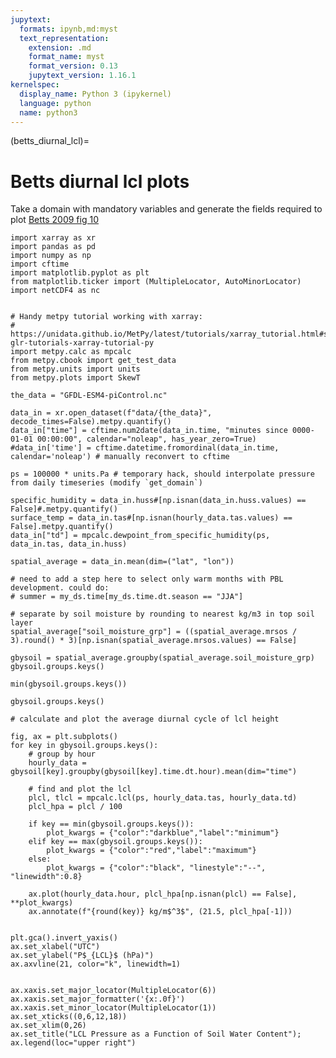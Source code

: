 ```yaml
---
jupytext:
  formats: ipynb,md:myst
  text_representation:
    extension: .md
    format_name: myst
    format_version: 0.13
    jupytext_version: 1.16.1
kernelspec:
  display_name: Python 3 (ipykernel)
  language: python
  name: python3
---
```


(betts_diurnal_lcl)=
# Betts diurnal lcl plots

Take a domain with mandatory variables and generate the fields required to plot [Betts 2009 fig 10](https://agupubs.onlinelibrary.wiley.com/doi/10.3894/James.2009.1.4)

```{code-cell} ipython3
import xarray as xr
import pandas as pd
import numpy as np
import cftime
import matplotlib.pyplot as plt
from matplotlib.ticker import (MultipleLocator, AutoMinorLocator)
import netCDF4 as nc


# Handy metpy tutorial working with xarray:
# https://unidata.github.io/MetPy/latest/tutorials/xarray_tutorial.html#sphx-glr-tutorials-xarray-tutorial-py
import metpy.calc as mpcalc
from metpy.cbook import get_test_data
from metpy.units import units
from metpy.plots import SkewT
```

```{code-cell} ipython3
the_data = "GFDL-ESM4-piControl.nc"
```

```{code-cell} ipython3
data_in = xr.open_dataset(f"data/{the_data}", decode_times=False).metpy.quantify()
data_in["time"] = cftime.num2date(data_in.time, "minutes since 0000-01-01 00:00:00", calendar="noleap", has_year_zero=True)
#data_in['time'] = cftime.datetime.fromordinal(data_in.time, calendar='noleap') # manually reconvert to cftime
```

```{code-cell} ipython3
ps = 100000 * units.Pa # temporary hack, should interpolate pressure from daily timeseries (modify `get_domain`)
```

```{code-cell} ipython3
specific_humidity = data_in.huss#[np.isnan(data_in.huss.values) == False]#.metpy.quantify()
surface_temp = data_in.tas#[np.isnan(hourly_data.tas.values) == False].metpy.quantify()
data_in["td"] = mpcalc.dewpoint_from_specific_humidity(ps, data_in.tas, data_in.huss)
```

```{code-cell} ipython3
spatial_average = data_in.mean(dim=("lat", "lon"))
```

```{code-cell} ipython3
# need to add a step here to select only warm months with PBL development. could do:
# summer = my_ds.time[my_ds.time.dt.season == "JJA"]
```

```{code-cell} ipython3
# separate by soil moisture by rounding to nearest kg/m3 in top soil layer
spatial_average["soil_moisture_grp"] = ((spatial_average.mrsos / 3).round() * 3)[np.isnan(spatial_average.mrsos.values) == False]
```

```{code-cell} ipython3
gbysoil = spatial_average.groupby(spatial_average.soil_moisture_grp)
gbysoil.groups.keys()
```

```{code-cell} ipython3
min(gbysoil.groups.keys())
```

```{code-cell} ipython3
gbysoil.groups.keys()
```

```{code-cell} ipython3
# calculate and plot the average diurnal cycle of lcl height

fig, ax = plt.subplots()
for key in gbysoil.groups.keys():
    # group by hour
    hourly_data = gbysoil[key].groupby(gbysoil[key].time.dt.hour).mean(dim="time")  
    
    # find and plot the lcl
    plcl, tlcl = mpcalc.lcl(ps, hourly_data.tas, hourly_data.td)
    plcl_hpa = plcl / 100
    
    if key == min(gbysoil.groups.keys()):
        plot_kwargs = {"color":"darkblue","label":"minimum"}
    elif key == max(gbysoil.groups.keys()):
        plot_kwargs = {"color":"red","label":"maximum"}
    else:
        plot_kwargs = {"color":"black", "linestyle":"--", "linewidth":0.8}
    
    ax.plot(hourly_data.hour, plcl_hpa[np.isnan(plcl) == False], **plot_kwargs)
    ax.annotate(f"{round(key)} kg/m$^3$", (21.5, plcl_hpa[-1]))
    

plt.gca().invert_yaxis()
ax.set_xlabel("UTC")
ax.set_ylabel("P$_{LCL}$ (hPa)")
ax.axvline(21, color="k", linewidth=1)


ax.xaxis.set_major_locator(MultipleLocator(6))
ax.xaxis.set_major_formatter('{x:.0f}')
ax.xaxis.set_minor_locator(MultipleLocator(1))
ax.set_xticks((0,6,12,18))
ax.set_xlim(0,26)
ax.set_title("LCL Pressure as a Function of Soil Water Content");
ax.legend(loc="upper right")   
```

```{code-cell} ipython3

```
